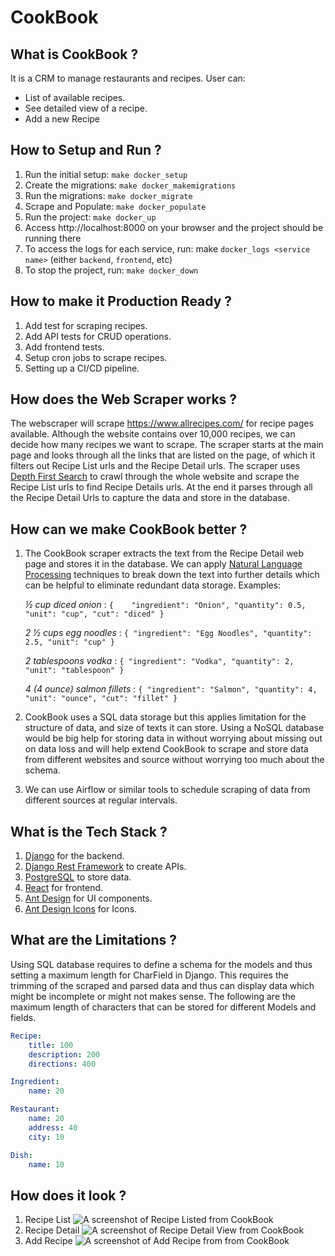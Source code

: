 # CookBook

## What is CookBook ?

It is a CRM to manage restaurants and recipes. User can:

* List of available recipes.
* See detailed view of a recipe.
* Add a new Recipe

## How to Setup and Run ?

1. Run the initial setup: `make docker_setup`
2. Create the migrations: `make docker_makemigrations`
3. Run the migrations: `make docker_migrate`
4. Scrape and Populate: `make docker_populate`
5. Run the project: `make docker_up`
6. Access http://localhost:8000 on your browser and the project should be running there
7. To access the logs for each service, run: make `docker_logs <service name>` (either `backend`, `frontend`, etc)
8. To stop the project, run: `make docker_down`

## How to make it Production Ready ?

1. Add test for scraping recipes.
2. Add API tests for CRUD operations.
3. Add frontend tests.
4. Setup cron jobs to scrape recipes.
5. Setting up a CI/CD pipeline.

## How does the Web Scraper works ?

The webscraper will scrape https://www.allrecipes.com/ for recipe pages available. Although the website contains over
10,000 recipes, we can decide how many recipes we want to scrape. The scraper starts at the main page and looks through
all the links that are listed on the page, of which it filters out Recipe List urls and the Recipe Detail urls. The
scraper uses [Depth First Search](https://en.wikipedia.org/wiki/Depth-first_search) to crawl through the whole website and scrape the Recipe List urls to find Recipe
Details urls. At the end it parses through all the Recipe Detail Urls to capture the data and store in the database.

## How can we make CookBook better ?

1. The CookBook scraper extracts the text from the Recipe Detail web page and stores it in the database. We can apply
   [Natural Language Processing](https://en.wikipedia.org/wiki/Natural_language_processing) techniques to break down the text into further details which can be helpful to eliminate
   redundant data storage. Examples:

   _½ cup diced onion_ : `{   
   "ingredient": "Onion",
   "quantity": 0.5,
   "unit": "cup",
   "cut": "diced"
   }`

   _2 ½ cups egg noodles_ : `{
   "ingredient": "Egg Noodles",
   "quantity": 2.5,
   "unit": "cup"
   }`

   _2 tablespoons vodka_ : `{
   "ingredient": "Vodka",
   "quantity": 2,
   "unit": "tablespoon"
   }`

   _4 (4 ounce) salmon fillets_ : `{
   "ingredient": "Salmon",
   "quantity": 4,
   "unit": "ounce",
   "cut": "fillet"
   }`

2. CookBook uses a SQL data storage but this applies limitation for the structure of data, and size of texts it can
   store. Using a NoSQL database would be big help for storing data in without worrying about missing out on data loss
   and will help extend CookBook to scrape and store data from different websites and source without worrying too much
   about the schema.

3. We can use Airflow or similar tools to schedule scraping of data from different sources at regular intervals.

## What is the Tech Stack ?

1. [Django](https://www.djangoproject.com/) for the backend.
2. [Django Rest Framework](https://www.django-rest-framework.org/) to create APIs.
3. [PostgreSQL](https://www.postgresql.org/) to store data.
4. [React](https://react.dev/) for frontend.
5. [Ant Design](https://ant.design/) for UI components.
6. [Ant Design Icons](https://ant.design/components/icon) for Icons.

## What are the Limitations ?

Using SQL database requires to define a schema for the models and thus setting a maximum length for CharField in Django.
This requires the trimming of the scraped and parsed data and thus can display data which might be incomplete or might
not makes sense. The following are the maximum length of characters that can be stored for different Models and fields.

```yaml
Recipe:
    title: 100
    description: 200
    directions: 400

Ingredient:
    name: 20

Restaurant:
    name: 20
    address: 40
    city: 10

Dish:
    name: 10
```

## How does it look ?

1. Recipe List ![A screenshot of Recipe Listed from CookBook](/Users/compmonk/Projects/CookBook/documentation/screenshots/recipe_list.png "Recipe List")
2. Recipe Detail ![A screenshot of Recipe Detail View from CookBook](/Users/compmonk/Projects/CookBook/documentation/screenshots/recipe_detail.png "Recipe Detail")
3. Add Recipe ![A screenshot of Add Recipe from from CookBook](/Users/compmonk/Projects/CookBook/documentation/screenshots/recipe_add.png "Add Recipe")

